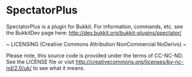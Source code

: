 SpectatorPlus
=============
SpectatorPlus is a plugin for Bukkit. For information, commands, etc. see the BukkitDev page here: http://dev.bukkit.org/bukkit-plugins/spectator/

~ LICENSING (Creative Commons Attribution NonCommercial NoDerivs) ~

Please note, this source code is provided under the terms of CC-NC-ND. See the LICENSE file or visit http://creativecommons.org/licenses/by-nc-nd/2.0/uk/ to see what it means.
